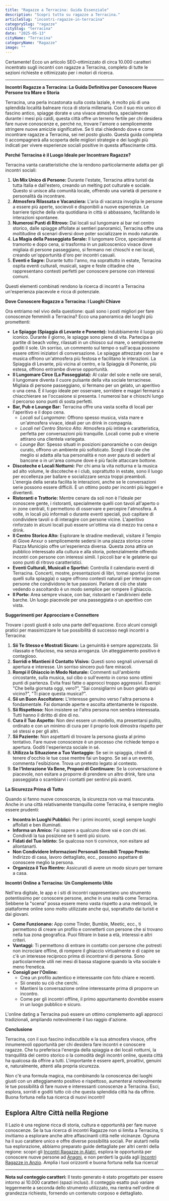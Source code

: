 ```yaml
---
title: "Ragazze a Terracina: Guida Essenziale"
description: "Scopri tutto su ragazze a Terracina."
articleSlug: "incontri-ragazze-in-terracina" 
categorySlug: "ragazze"
citySlug: "terracina"
date: "2025-05-13"
cityName: "Terracina"
categoryName: "Ragazze"
image: ""
---
```


Certamente! Ecco un articolo SEO-ottimizzato di circa 10.000 caratteri incentrato sugli incontri con ragazze a Terracina, completo di tutte le sezioni richieste e ottimizzato per i motori di ricerca.

---

**Incontri Ragazze a Terracina: La Guida Definitiva per Conoscere Nuove Persone tra Mare e Storia**

Terracina, una perla incastonata sulla costa laziale, è molto più di una splendida località balneare ricca di storia millenaria. Con il suo mix unico di fascino antico, spiagge dorate e una vivace atmosfera, specialmente durante i mesi più caldi, questa città offre un terreno fertile per chi desidera fare nuove conoscenze e, perché no, trovare l'amore o semplicemente stringere nuove amicizie significative. Se ti stai chiedendo dove e come incontrare ragazze a Terracina, sei nel posto giusto. Questa guida completa ti accompagnerà alla scoperta delle migliori strategie e dei luoghi più indicati per vivere esperienze sociali positive in questa affascinante città.

**Perché Terracina è il Luogo Ideale per Incontrare Ragazze?**

Terracina vanta caratteristiche che la rendono particolarmente adatta per gli incontri sociali:

1.  **Un Mix Unico di Persone:** Durante l'estate, Terracina attira turisti da tutta Italia e dall'estero, creando un melting pot culturale e sociale. Questo si unisce alla comunità locale, offrendo una varietà di persone e personalità da incontrare.
2.  **Atmosfera Rilassata e Vacanziera:** L'aria di vacanza invoglia le persone a essere più aperte, socievoli e disponibili a nuove esperienze. Le barriere tipiche della vita quotidiana in città si abbassano, facilitando le interazioni spontanee.
3.  **Numerosi Punti di Ritrovo:** Dai locali sul lungomare ai bar nel centro storico, dalle spiagge affollate ai sentieri panoramici, Terracina offre una moltitudine di scenari diversi dove poter socializzare in modo naturale.
4.  **La Magia della Passeggiata Serale:** Il lungomare Circe, specialmente al tramonto e dopo cena, si trasforma in un palcoscenico vivace dove migliaia di persone passeggiano, si fermano nei chioschi e nei locali, creando un'opportunità d'oro per incontri casuali.
5.  **Eventi e Sagre:** Durante tutto l'anno, ma soprattutto in estate, Terracina ospita eventi culturali, musicali, sagre e feste cittadine che rappresentano contesti perfetti per conoscere persone con interessi comuni.

Questi elementi combinati rendono la ricerca di incontri a Terracina un'esperienza piacevole e ricca di potenziale.

**Dove Conoscere Ragazze a Terracina: I Luoghi Chiave**

Ora entriamo nel vivo della questione: quali sono i posti migliori per fare conoscenze femminili a Terracina? Ecco una panoramica dei luoghi più promettenti:

*   **Le Spiagge (Spiaggia di Levante e Ponente):** Indubbiamente il luogo più iconico. Durante il giorno, le spiagge sono piene di vita. Partecipa a partite di beach volley, rilassati in un chiosco sul mare, o semplicemente goditi il sole. Un sorriso, un commento sul tempo o sull'acqua possono essere ottimi iniziatori di conversazione. Le spiagge attrezzate con bar e musica offrono un'atmosfera più festosa e facilitano le interazioni. La Spiaggia di Levante, più vicina al centro, e la Spiaggia di Ponente, più estesa, offrono entrambe diverse opportunità.
*   **Il Lungomare Circe (La Passeggiata):** Al calar del sole e nelle ore serali, il lungomare diventa il cuore pulsante della vita sociale terracinese. Migliaia di persone passeggiano, si fermano per un gelato, un aperitivo o una cena. È il luogo ideale per osservare, sorridere e magari fermarsi a chiacchierare se l'occasione si presenta. I numerosi bar e chioschi lungo il percorso sono punti di sosta perfetti.
*   **Bar, Pub e Lounge Bar:** Terracina offre una vasta scelta di locali per l'aperitivo e il dopo cena.
    *   *Locali sul Lungomare:* Offrono spesso musica, vista mare e un'atmosfera vivace, ideali per un drink in compagnia.
    *   *Locali nel Centro Storico Alto:* Atmosfera più intima e caratteristica, perfetta per conversazioni più tranquille. Locali come pub e vinerie attirano una clientela variegata.
    *   *Lounge Bar:* Spesso situati in posizioni panoramiche o con design curato, offrono un ambiente più sofisticato.
    Scegli il locale che meglio si adatta alla tua personalità e non aver paura di sederti al bancone o in un'area comune dove è più facile attaccare bottone.
*   **Discoteche e Locali Notturni:** Per chi ama la vita notturna e la musica ad alto volume, le discoteche e i club, soprattutto in estate, sono il luogo per eccellenza per ballare e socializzare senza troppi preamboli. L'energia della serata facilita le interazioni, anche se le conversazioni serie possono essere difficili. È un ottimo posto per incontri più leggeri e divertenti.
*   **Ristoranti e Trattorie:** Mentre cenare da soli non è l'ideale per conoscere gente, i ristoranti, specialmente quelli con tavoli all'aperto o in zone centrali, ti permettono di osservare e percepire l'atmosfera. A volte, in locali più informali o durante eventi speciali, può capitare di condividere tavoli o di interagire con persone vicine. L'aperitivo rinforzato in alcuni locali può essere un'ottima via di mezzo tra cena e drink.
*   **Il Centro Storico Alto:** Esplorare le stradine medievali, visitare il Tempio di Giove Anxur o semplicemente sedersi in una piazza storica come Piazza Municipio offre un'esperienza diversa. Questa zona attira un pubblico interessato alla cultura e alla storia, potenzialmente offrendo incontri con persone con interessi simili. I piccoli bar e le gelaterie qui sono punti di ritrovo caratteristici.
*   **Eventi Culturali, Musicali e Sportivi:** Controlla il calendario eventi di Terracina. Concerti, mostre, presentazioni di libri, tornei sportivi (come quelli sulla spiaggia) o sagre offrono contesti naturali per interagire con persone che condividono le tue passioni. Parlare di ciò che state vedendo o ascoltando è un modo semplice per rompere il ghiaccio.
*   **Il Porto:** Area sempre vivace, con bar, ristoranti e l'andirivieni delle barche. Un luogo piacevole per una passeggiata o un aperitivo con vista.

**Suggerimenti per Approcciare e Connettere**

Trovare i posti giusti è solo una parte dell'equazione. Ecco alcuni consigli pratici per massimizzare le tue possibilità di successo negli incontri a Terracina:

1.  **Sii Te Stesso e Mostrati Sicuro:** La genuinità è sempre apprezzata. Sii rilassato e fiducioso, ma senza arroganza. Un atteggiamento positivo è contagioso.
2.  **Sorridi e Mantieni il Contatto Visivo:** Questi sono segnali universali di apertura e interesse. Un sorriso sincero può fare miracoli.
3.  **Rompi il Ghiaccio in Modo Naturale:** Commenti sull'ambiente circostante, sulla musica, sul cibo o sull'evento in corso sono ottimi punti di partenza. Evita frasi fatte o approcci troppo aggressivi. Esempi: "Che bella giornata oggi, vero?", "Sai consigliarmi un buon gelato qui vicino?", "Ti piace questa musica?".
4.  **Sii un Buon Ascoltatore:** L'interesse genuino verso l'altra persona è fondamentale. Fai domande aperte e ascolta attentamente le risposte.
5.  **Sii Rispettoso:** Non insistere se l'altra persona non sembra interessata. Tutti hanno il diritto di dire di no.
6.  **Cura il Tuo Aspetto:** Non devi essere un modello, ma presentarsi pulito, ordinato e con un minimo di cura per il proprio look dimostra rispetto per sé stessi e per gli altri.
7.  **Sii Paziente:** Non aspettarti di trovare la persona giusta al primo tentativo. Fare nuove conoscenze è un processo che richiede tempo e apertura. Goditi l'esperienza sociale in sé.
8.  **Utilizza la Situazione a Tuo Vantaggio:** Se sei in spiaggia, chiedi di tenere d'occhio le tue cose mentre fai un bagno. Se sei a un evento, commenta l'esibizione. Trova un pretesto legato al contesto.
9.  **Se l'Interazione Va Bene, Proponi di Continuare:** Se la conversazione è piacevole, non esitare a proporre di prendere un altro drink, fare una passeggiata o scambiarvi i contatti per sentirvi più avanti.

**La Sicurezza Prima di Tutto**

Quando si fanno nuove conoscenze, la sicurezza non va mai trascurata. Anche in una città relativamente tranquilla come Terracina, è sempre meglio essere prudenti:

*   **Incontra in Luoghi Pubblici:** Per i primi incontri, scegli sempre luoghi affollati e ben illuminati.
*   **Informa un Amico:** Fai sapere a qualcuno dove vai e con chi sei. Condividi la tua posizione se ti senti più sicuro.
*   **Fidati del Tuo Istinto:** Se qualcosa non ti convince, non esitare ad allontanarti.
*   **Non Condividere Informazioni Personali Sensibili Troppo Presto:** Indirizzo di casa, lavoro dettagliato, ecc., possono aspettare di conoscere meglio la persona.
*   **Organizza il Tuo Rientro:** Assicurati di avere un modo sicuro per tornare a casa.

**Incontri Online a Terracina: Un Complemento Utile**

Nell'era digitale, le app e i siti di incontri rappresentano uno strumento potentissimo per conoscere persone, anche in una realtà come Terracina. Sebbene la "scena" possa essere meno vasta rispetto a una metropoli, le piattaforme online sono molto utilizzate anche qui, soprattutto dai turisti e dai giovani.

*   **Come Funzionano:** App come Tinder, Bumble, Meetic, ecc., ti permettono di creare un profilo e connetterti con persone che si trovano nella tua zona geografica. Puoi filtrare in base a età, interessi e altri criteri.
*   **Vantaggi:** Ti permettono di entrare in contatto con persone che potresti non incrociare offline, di rompere il ghiaccio virtualmente e di capire se c'è un interesse reciproco prima di incontrarvi di persona. Sono particolarmente utili nei mesi di bassa stagione quando la vita sociale è meno frenetica.
*   **Consigli per l'Online:**
    *   Crea un profilo autentico e interessante con foto chiare e recenti.
    *   Sii onesto su ciò che cerchi.
    *   Mantieni la conversazione online interessante prima di proporre un incontro.
    *   Come per gli incontri offline, il primo appuntamento dovrebbe essere in un luogo pubblico e sicuro.

L'online dating a Terracina può essere un ottimo complemento agli approcci tradizionali, ampliando notevolmente il tuo raggio d'azione.

**Conclusione**

Terracina, con il suo fascino indiscutibile e la sua atmosfera vivace, offre innumerevoli opportunità per chi desidera fare incontri e conoscere ragazze. Che tu preferisca l'energia della spiaggia e dei locali notturni, la tranquillità del centro storico o la comodità degli incontri online, questa città ha qualcosa da offrire a tutti. L'importante è essere aperti, proattivi, genuini e, naturalmente, attenti alla propria sicurezza.

Non c'è una formula magica, ma combinando la conoscenza dei luoghi giusti con un atteggiamento positivo e rispettoso, aumenterai notevolmente le tue possibilità di fare nuove e interessanti conoscenze a Terracina. Esci, esplora, sorridi e goditi tutto ciò che questa splendida città ha da offrire. Buona fortuna nella tua ricerca di nuovi incontri!

## Esplora Altre Città nella Regione
Il Lazio è una regione ricca di storia, cultura e opportunità per fare nuove conoscenze. Se la tua ricerca di incontri Ragazze non si limita a Terracina, ti invitiamo a esplorare anche altre affascinanti città nelle vicinanze. Ognuna ha il suo carattere unico e offre diverse possibilità sociali. Per aiutarti nella tua esplorazione, abbiamo preparato guide dettagliate per altri centri della regione: scopri gli [Incontri Ragazze in Alatri](/alatri/ragazze/incontri-ragazze-in-alatri), esplora le opportunità per conoscere nuove persone ad [Anagni](/anagni/ragazze/incontri-ragazze-in-anagni), e non perderti la guida agli [Incontri Ragazze in Anzio](/anzio/ragazze/incontri-ragazze-in-anzio). Amplia i tuoi orizzonti e buona fortuna nella tua ricerca!

---

**Nota sul conteggio caratteri:** Il testo generato è stato progettato per essere intorno ai 10.000 caratteri (spazi inclusi). Il conteggio esatto può variare leggermente a seconda dello strumento utilizzato, ma rientra nell'ordine di grandezza richiesto, fornendo un contenuto corposo e dettagliato.
